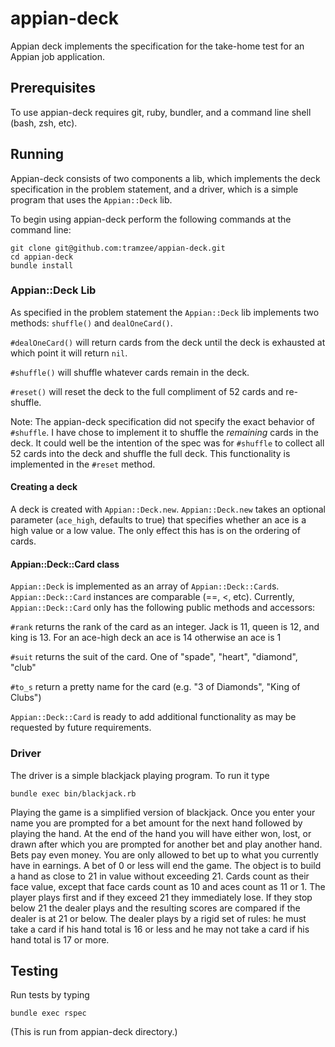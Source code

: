 # appian-deck
Appian deck implements the specification for the take-home test for an Appian job application.

## Prerequisites
To use appian-deck requires git, ruby, bundler, and a command line shell (bash, zsh, etc).

## Running
Appian-deck consists of two components a lib, which implements the deck specification in the problem statement, and a driver, which is a simple program that uses the `Appian::Deck` lib.

To begin using appian-deck perform the following commands at the command line:
```
git clone git@github.com:tramzee/appian-deck.git
cd appian-deck
bundle install
```

### Appian::Deck Lib
As specified in the problem statement the `Appian::Deck` lib implements two methods: `shuffle()` and `dealOneCard()`.

`#dealOneCard()` will return cards from the deck until the deck is exhausted at which point it will return `nil`.

`#shuffle()` will shuffle whatever cards remain in the deck.

`#reset()` will reset the deck to the full compliment of 52 cards and re-shuffle.

Note: The appian-deck specification did not specify the exact behavior of `#shuffle`. I have chose to implement it to shuffle the *remaining* cards in the deck. It could well be the intention of the spec was for `#shuffle` to collect all 52 cards into the deck and shuffle the full deck. This functionality is implemented in the `#reset` method.

#### Creating a deck
A deck is created with `Appian::Deck.new`. `Appian::Deck.new` takes an optional parameter (`ace_high`, defaults to true) that specifies whether an ace is a high value or a low value. The only effect this has is on the ordering of cards.

#### Appian::Deck::Card class
`Appian::Deck` is implemented as an array of `Appian::Deck::Card`s. `Appian::Deck::Card` instances are comparable (==, <, etc). Currently, `Appian::Deck::Card` only has the following public methods and accessors:

`#rank` returns the rank of the card as an integer. Jack is 11, queen is 12, and king is 13. For an ace-high deck an ace is 14 otherwise an ace is 1

`#suit` returns the suit of the card. One of "spade", "heart", "diamond", "club"

`#to_s` return a pretty name for the card (e.g. "3 of Diamonds", "King of Clubs")

`Appian::Deck::Card` is ready to add additional functionality as may be requested by future requirements.

### Driver
The driver is a simple blackjack playing program. To run it type
```
bundle exec bin/blackjack.rb
```

Playing the game is a simplified version of blackjack. Once you enter your name you are prompted for a bet amount for the next hand followed by playing the hand. At the end of the hand you will have either won, lost, or drawn after which you are prompted for another bet and play another hand. Bets pay even money. You are only allowed to bet up to what you currently have in earnings. A bet of 0 or less will end the game. The object is to build a hand as close to 21 in value without exceeding 21. Cards count as their face value, except that face cards count as 10 and aces count as 11 or 1. The player plays first and if they exceed 21 they immediately lose. If they stop below 21 the dealer plays and the resulting scores are compared if the dealer is at 21 or below. The dealer plays by a rigid set of rules: he must take a card if his hand total is 16 or less and he may not take a card if his hand total is 17 or more.

## Testing
Run tests by typing
```
bundle exec rspec
```
(This is run from appian-deck directory.)
